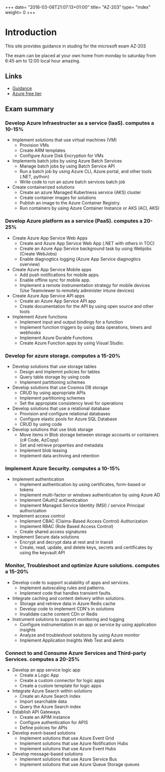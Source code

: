+++
date= "2016-03-08T21:07:13+01:00"
title= "AZ-203"
type= "index"
weight= 0
+++

# Introduction
This site provides guidance in studing for the microsoft exam AZ-203

The exam can be placed at your own home from monday to saturday from 6:45 am to 12:00 local hour amazing.

## Links
+ [Guidance](https://www.isaaclevin.com/post/az-203-study-guide/)
+ [Azure free tier](https://azure.microsoft.com/en-us/free/?ref=portal)


## Exam summary

### Develop Azure Infraestructer as a service (IaaS). computes a 10-15%

 + Implement solutions that use virtual machines (VM)
   + Provision VMs
   + Create ARM templates
   + Configure Azure Disk Encryption for VMs
 + Implements batch jobs by using Azure Batch Services
   + Manage batch jobs by using Batch Service API
   + Run a batch job by using Azure CLI, Azure portal, and other tools (.NET, python)
   + Write code to run an azure batch services batch job
 + Create containerized solutions
   + Create an azure Managed Kubertness service (AKS) cluster
   + Create container images for solutions
   + Publish an image to the Azure Container Registry.
   + Run containers by using Azure Container Instance or AKS (ACI, AKS)

### Develop Azure platform as a service (PaaS). computes a 20-25%

+ Create Azure App Service Web Apps
  + Create and Azure App Service Web App (.NET with others in TOC)
  + Create an Azure App Service background task by using Webjobs (Create WebJobs)
  + Enable diagnogtics logging (Azure App Service diagnogtics overview)
+ Create Azure App Service Mobile apps
  + Add push notifications for mobile apps.
  + Enable offline sync for mobile app.
  + Implement a remote instrumentation strategy for mobile devices (Use Teamviewer to remotely administer intune devices)
+ Create Azure App Service API apps
  + Create an Azure App Service API app 
  + Create documentation for  the API by using open source and other tools
+ Implement Azure functions
  + Implement input and output bindings for a function
  + Implement function triggers by using data operations, timers and webhooks
  + Implement Azure Durable Functions
  + Create Azure Function apps by using Visual Studio.

### Develop for azure storage. computes a 15-20%

+ Develop solutions that use storage tables
  + Design and implemnt policies for tables
  + Query table storage by using code
  + Implement partitioning schemes
+ Develop solutions that use Cosmos DB storage
  + CRUD by using appropriate APIs
  + Implement partitioning schemes
  + Set the appropiate consistency level for operations
+ Develop solutions that use a relational database
  + Provision and configure relational databases
  + Configure elastic pools for Azure SQL Database
  + CRUD by using code
+ Develop solutions that use blob storage
  + Move items in Blob storage between storage accounts or containers (c# Code, AzCopy)
  + Set and retrieve properties and metadata
  + Implement blob leasing
  + Implement data archiving and retention

### Implement Azure Security. computes a 10-15%

+ Implement authentication
  + Implement authentication by using certificates, form-based or tokens
  + Implement multi-factor or windows authentication by using Azure AD
  + Implement OAuth2 authentication
  + Implement Managed Service Identity (MSI) / service Principal authorization
+ Implement access control
  + Implement CBAC (Claims-Based Access Control) Authorization
  + Implement RBAC (Role Based Access Control)
  + Create shared access signatures
+ Implement Secure data solutions
  + Encrypt and decrypt data at rest and in transit
  + Create, read, update, and delete keys, secrets and certificates by using the keyvault API

### Monitor, Troubleshoot and optimize Azure solutions. computes a 15-20%

+ Develop code to support scalability of apps and services.
  + Implement autoscaling rules and patterns.
  + Implement code that handles transient faults.
+ Integrate caching and content delivery within solutions.
  + Storage and retrieve data in Azure Redis cache
  + Develop code to implement CDN's in solutions
  + Invalidate cache content CDn or Redis
+ Instrument solutions to support monitoring and logging
  + Configure instrumentation in an app or service by using application insights
  + Analyze and troubleshoot solutions by using Azure monitor
  + Implement Application Insights Web Test and alerts

### Connect to and Consume Azure Services and Third-party Services. computes a 20-25%

+ Develop an app service logic app
  + Create a Logic App
  + Create a custom connector for logic apps
  + Create a custom template for logic apps
+ Integrate Azure Search within solutions
  + Create an Azure Search index
  + Import searchable data
  + Query the Azure Search index
+ Establish API Gateways
  + Create an APIM instance
  + Configure authentication for APIS
  + Define policies for APIs
+ Develop event-based solutions
  + Implement solutions that use Azure Event Grid
  + Implement solutions that use Azure Notification Hubs
  + Implement solutions that use Azure Event Hubs
+ Develop message-based solutions
  + Implement solutions that use Azure Service Bus
  + Implement solutions that use Azure Queue Storage queues